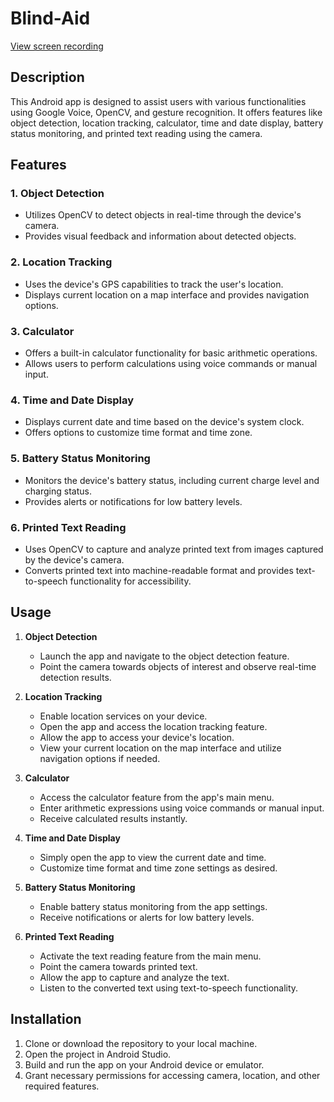 # Blind-Aid
[View screen recording](https://drive.google.com/file/d/1esVWCTvyfbQKRZXmZWBschEhO48V8Ib9/view?usp=sharing)

## Description

This Android app is designed to assist users with various functionalities using Google Voice, OpenCV, and gesture recognition. It offers features like object detection, location tracking, calculator, time and date display, battery status monitoring, and printed text reading using the camera.

## Features

### 1. Object Detection
   - Utilizes OpenCV to detect objects in real-time through the device's camera.
   - Provides visual feedback and information about detected objects.

### 2. Location Tracking
   - Uses the device's GPS capabilities to track the user's location.
   - Displays current location on a map interface and provides navigation options.

### 3. Calculator
   - Offers a built-in calculator functionality for basic arithmetic operations.
   - Allows users to perform calculations using voice commands or manual input.

### 4. Time and Date Display
   - Displays current date and time based on the device's system clock.
   - Offers options to customize time format and time zone.

### 5. Battery Status Monitoring
   - Monitors the device's battery status, including current charge level and charging status.
   - Provides alerts or notifications for low battery levels.

### 6. Printed Text Reading
   - Uses OpenCV to capture and analyze printed text from images captured by the device's camera.
   - Converts printed text into machine-readable format and provides text-to-speech functionality for accessibility.

## Usage

1. **Object Detection**
   - Launch the app and navigate to the object detection feature.
   - Point the camera towards objects of interest and observe real-time detection results.

2. **Location Tracking**
   - Enable location services on your device.
   - Open the app and access the location tracking feature.
   - Allow the app to access your device's location.
   - View your current location on the map interface and utilize navigation options if needed.

3. **Calculator**
   - Access the calculator feature from the app's main menu.
   - Enter arithmetic expressions using voice commands or manual input.
   - Receive calculated results instantly.

4. **Time and Date Display**
   - Simply open the app to view the current date and time.
   - Customize time format and time zone settings as desired.

5. **Battery Status Monitoring**
   - Enable battery status monitoring from the app settings.
   - Receive notifications or alerts for low battery levels.

6. **Printed Text Reading**
   - Activate the text reading feature from the main menu.
   - Point the camera towards printed text.
   - Allow the app to capture and analyze the text.
   - Listen to the converted text using text-to-speech functionality.

## Installation

1. Clone or download the repository to your local machine.
2. Open the project in Android Studio.
3. Build and run the app on your Android device or emulator.
4. Grant necessary permissions for accessing camera, location, and other required features.
